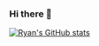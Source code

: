 ### Hi there 👋
[![Ryan's GitHub stats](https://github-readme-stats.vercel.app/api?username=RyanSylvester)](https://github.com/anuraghazra/github-readme-stats)

<!--
**RyanSylvester/RyanSylvester** is a ✨ _special_ ✨ repository because its `README.md` (this file) appears on your GitHub profile.

Here are some ideas to get you started:

- 🔭 I’m currently working on ...
- 🌱 I’m currently learning ...
- 👯 I’m looking to collaborate on ...
- 🤔 I’m looking for help with ...
- 💬 Ask me about ...
- 📫 How to reach me: ...
- 😄 Pronouns: ...
- ⚡ Fun fact: ...
-->
